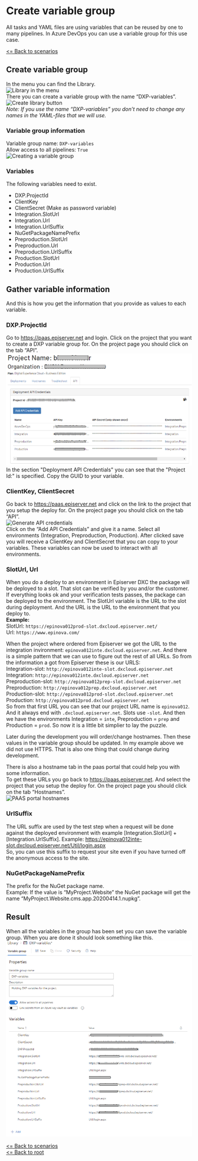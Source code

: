 # Create variable group
All tasks and YAML files are using variables that can be reused by one to many pipelines. In Azure DevOps you can use a variable group for this use case.

[<= Back to scenarios](SetupScenarios.md)  

## Create variable group
In the menu you can find the Library.  
![Library in the menu](Images/CreateVariableGroup/Library.png)  
There you can create a variable group with the name “DXP-variables”.  
![Create library button](Images/CreateVariableGroup/CreateVariableGroupLink.png)  
*Note: If you use the name “DXP-variables” you don’t need to change any names in the YAML-files that we will use.*  
### Variable group information
Variable group name: `DXP-variables`  
Allow access to all pipelines: `True`  
![Creating a variable group](Images/CreateVariableGroup/CreatingVariableGroup.png)  
### Variables
The following variables need to exist.  
* DXP.ProjectId
* ClientKey
* ClientSecret (Make as password variable)
* Integration.SlotUrl
* Integration.Url
* Integration.UrlSuffix
* NuGetPackageNamePrefix
* Preproduction.SlotUrl
* Preproduction.Url
* Preproduction.UrlSuffix
* Production.SlotUrl
* Production.Url
* Production.UrlSuffix

## Gather variable information
And this is how you get the information that you provide as values to each variable.
### DXP.ProjectId
Go to https://paas.episerver.net and login. Click on the project that you want to create a DXP variable group for. On the project page you should click on the tab “API”.  
![Project Id](Images/CreateVariableGroup/ApiTab.png)  
In the section "Deployment API Credentials" you can see that the "Project Id:" is specified. Copy the GUID to your variable.  

### ClientKey, ClientSecret
Go back to https://paas.episerver.net and click on the link to the project that you setup the deploy for. On the project page you should click on the tab “API”.  
![Generate API credentials](Images/CreateVariableGroup/GenAPICredentials.png)  
Click on the “Add API Credentials” and give it a name. Select all environments (Integration, Preproduction, Production). After clicked save you will receive a ClientKey and ClientSecret that you can copy to your variables. These variables can now be used to interact with all environments.  

### SlotUrl, Url
When you do a deploy to an environment in Episerver DXC the package will be deployed to a slot. That slot can be verified by you and/or the customer. If everything looks ok and your verification tests passes, the package can be deployed to the environment. The SlotUrl variable is the URL to the slot during deployment. And the URL is the URL to the environment that you deploy to.  
**Example:**  
SlotUrl: `https://epinova012prod-slot.dxcloud.episerver.net/`  
Url: `https://www.epinova.com/`  

When the project where ordered from Episerver we got the URL to the integration invironment: `epinova012inte.dxcloud.episerver.net`. And there is a simple pattern that we can use to figure out the rest of all URLs. So from the information a got from Episerver these is our URLS:  
Integration-slot:   `http://epinova012inte-slot.dxcloud.episerver.net`  
Integration:        `http://epinova012inte.dxcloud.episerver.net`  
Preproduction-slot: `http://epinova012prep-slot.dxcloud.episerver.net`  
Preproduction:      `http://epinova012prep.dxcloud.episerver.net`  
Production-slot:    `http://epinova012prod-slot.dxcloud.episerver.net`  
Production:         `http://epinova012prod.dxcloud.episerver.net`  
So from that first URL you can see that our project URL name is `epinova012`. And it always end with `.dxcloud.episerver.net`. Slots use `-slot`. And then we have the environments Integration = `inte`, Preproduction = `prep` and Production = `prod`. So now it is a little bit simplier to lay the puzzle.  
  
Later during the development you will order/change hostnames. Then these values in the variable group should be updated. In my example above we did not use HTTPS. That is also one thing that could change during development.

There is also a hostname tab in the paas portal that could help you with some information.  
To get these URLs you go back to https://paas.episerver.net. And select the project that you setup the deploy for. On the project page you should click on the tab “Hostnames”.  
![PAAS portal hostnames](Images/CreateVariableGroup/PassProjectHostnames.png)  
 
### UrlSuffix
The URL suffix are used by the test step when a request will be done against the deployed environment with example [Integration.SlotUrl] + [Integration.UrlSuffix].  Example: https://epinova012inte-slot.dxcloud.episerver.net/Util/login.aspx  
So, you can use this suffix to request your site even if you have turned off the anonymous access to the site.  

### NuGetPackageNamePrefix
The prefix for the NuGet package name.  
Example: If the value is “MyProject.Website” the NuGet package will get the name “MyProject.Website.cms.app.20200414.1.nupkg”.  

## Result
When all the variables in the group has been set you can save the variable group.
When you are done it should look something like this.  
![All variables](Images/CreateVariableGroup/Result_v2.png)  

[<= Back to scenarios](SetupScenarios.md)  
[<= Back to root](../README.md)
